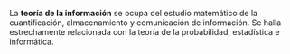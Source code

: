La **teoría de la información** se ocupa del estudio matemático de la cuantificación, almacenamiento y comunicación de información. Se halla estrechamente relacionada con la teoría de la probabilidad, estadística e informática.